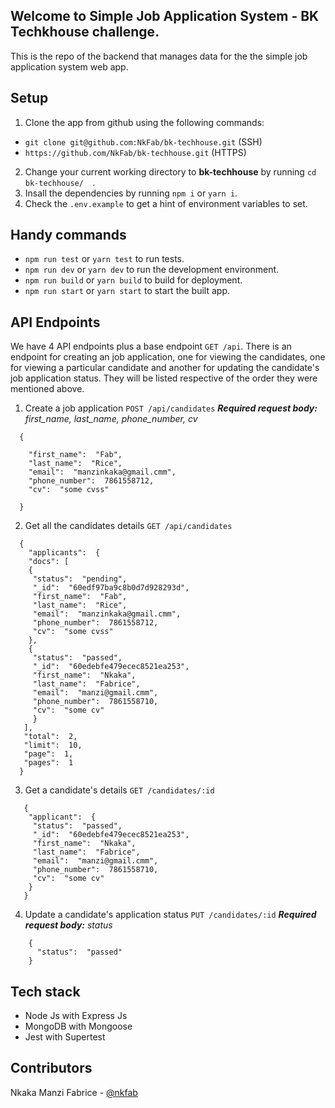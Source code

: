 ## Welcome to Simple Job Application System - BK Techkhouse challenge.

This is the repo of the backend that manages data for the the simple job application system web app. 


## Setup

1. Clone the app from github using the following commands:
-  `git clone git@github.com:NkFab/bk-techhouse.git` (SSH)
- `https://github.com/NkFab/bk-techhouse.git` (HTTPS)
2. Change your current working directory to **bk-techhouse** by running `cd bk-techhouse/  `.
3. Insall the dependencies by running `npm i` or `yarn i`.
4. Check the `.env.example` to get a hint of environment variables to set.

## Handy commands

- `npm run test` or `yarn test` to run tests.
- `npm run dev` or `yarn dev` to run the development environment.
- `npm run build` or `yarn build` to build for deployment.
- `npm run start` or `yarn start` to start the built app. 

## API Endpoints

We have 4 API endpoints plus a base endpoint `GET /api`. There is an endpoint for creating an job application, one for viewing the candidates, one for viewing a particular candidate and another for updating the candidate's job application status. They will be listed respective of the order they were mentioned above.

1. Create a job application 
	`POST /api/candidates`
	***Required request body:** first_name, last_name, phone_number, cv*
``` 
  {
    
    "first_name":  "Fab",
    "last_name":  "Rice",
    "email":  "manzinkaka@gmail.cmm",
    "phone_number":  7861558712,
    "cv":  "some cvss"
 
  }
```
2. Get all the candidates details
	`GET /api/candidates`
```	
  {
    "applicants":  {
    "docs": [
    {   
     "status":  "pending",   
     "_id":  "60edf97ba9c8b0d7d928293d",   
     "first_name":  "Fab",   
     "last_name":  "Rice",   
     "email":  "manzinkaka@gmail.cmm",   
     "phone_number":  7861558712,   
     "cv":  "some cvss"
    },
    {   
     "status":  "passed",   
     "_id":  "60edebfe479ecec8521ea253",   
     "first_name":  "Nkaka",   
     "last_name":  "Fabrice",   
     "email":  "manzi@gmail.cmm",   
     "phone_number":  7861558710,  
     "cv":  "some cv"
     }
   ], 
   "total":  2,
   "limit":  10,
   "page":  1,
   "pages":  1
  }
```
3. Get a candidate's details
	`GET /candidates/:id`
```
   { 
    "applicant":  {
     "status":  "passed",
     "_id":  "60edebfe479ecec8521ea253",
     "first_name":  "Nkaka",
     "last_name":  "Fabrice",
     "email":  "manzi@gmail.cmm",   
     "phone_number":  7861558710,   
     "cv":  "some cv"   
    }
   }
```
4. Update a candidate's application status
	`PUT /candidates/:id`
		***Required request body:** status*
```
    {
      "status":  "passed"
    }
```

## Tech stack

- Node Js with Express Js
- MongoDB with Mongoose
- Jest with Supertest

## Contributors

Nkaka Manzi Fabrice - [@nkfab](https://github.com/NkFab)


